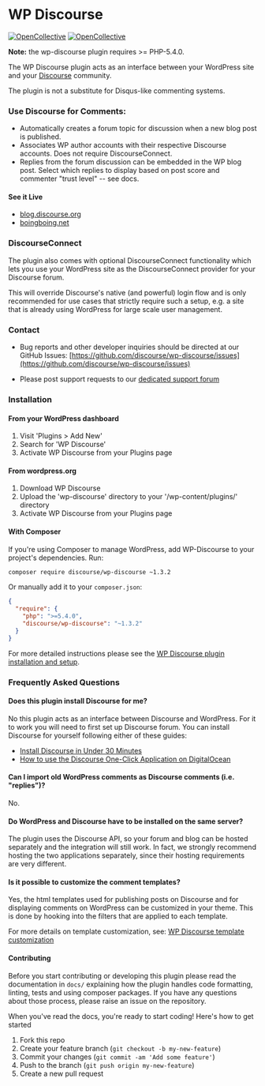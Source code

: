 # WP Discourse
[![OpenCollective](https://opencollective.com/wp-discourse/backers/badge.svg)](#backers) 
[![OpenCollective](https://opencollective.com/wp-discourse/sponsors/badge.svg)](#sponsors)

**Note:** the wp-discourse plugin requires >= PHP-5.4.0.

The WP Discourse plugin acts as an interface between your WordPress site and your
[Discourse](http://www.discourse.org/) community.

The plugin is not a substitute for Disqus-like commenting systems.

### Use Discourse for Comments:

- Automatically creates a forum topic for discussion when a new blog post is published.
- Associates WP author accounts with their respective Discourse accounts. Does not require DiscourseConnect.
- Replies from the forum discussion can be embedded in the WP blog post. Select which replies to display
based on post score and commenter "trust level" -- see docs.

#### See it Live

- [blog.discourse.org](http://blog.discourse.org/)
- [boingboing.net](http://boingboing.net/)

### DiscourseConnect

The plugin also comes with optional DiscourseConnect functionality which lets you use your WordPress site as the DiscourseConnect provider for your Discourse forum.

This will override Discourse's native (and powerful) login flow and is only recommended for use cases
that strictly require such a setup, e.g. a site that is already using WordPress for large scale user management.

### Contact

- Bug reports and other developer inquiries should be directed at our GitHub Issues:
[https://github.com/discourse/wp-discourse/issues](https://github.com/discourse/wp-discourse/issues)

- Please post support requests to our [dedicated support forum](https://meta.discourse.org/c/support/wordpress)

### Installation

#### From your WordPress dashboard

1. Visit 'Plugins > Add New'
2. Search for 'WP Discourse'
3. Activate WP Discourse from your Plugins page

#### From wordpress.org

1. Download WP Discourse
2. Upload the 'wp-discourse' directory to your '/wp-content/plugins/' directory
3. Activate WP Discourse from your Plugins page

#### With Composer

If you're using Composer to manage WordPress, add WP-Discourse to your project's dependencies. Run:

```sh
composer require discourse/wp-discourse ~1.3.2
```

Or manually add it to your `composer.json`:

```json
{
  "require": {
    "php": ">=5.4.0",
    "discourse/wp-discourse": "~1.3.2"
  }
}
```

For more detailed instructions please see the [WP Discourse plugin installation and setup](https://meta.discourse.org/t/wp-discourse-plugin-installation-and-setup/50752).
### Frequently Asked Questions

#### Does this plugin install Discourse for me?

No this plugin acts as an interface between Discourse and WordPress. For it to work you will need to first set up
Discourse forum. You can install Discourse for yourself following either of these guides:

- [Install Discourse in Under 30 Minutes](https://github.com/discourse/discourse/blob/master/docs/INSTALL-cloud.md)
- [How to use the Discourse One-Click Application on DigitalOcean](https://www.digitalocean.com/community/tutorials/how-to-use-the-discourse-one-click-application-on-digitalocean)

#### Can I import old WordPress comments as Discourse comments (i.e. "replies")? 

No.

#### Do WordPress and Discourse have to be installed on the same server?

The plugin uses the Discourse API, so your forum and blog can be hosted separately and the integration will still work.
In fact, we strongly recommend hosting the two applications separately, since their hosting requirements are very different.

#### Is it possible to customize the comment templates?

Yes, the html templates used for publishing posts on Discourse and for displaying comments on WordPress can be customized in your theme.
This is done by hooking into the filters that are applied to each template.

For more details on template customization, see: [WP Discourse template customization](https://meta.discourse.org/t/wp-discourse-template-customization/50754)

#### Contributing

Before you start contributing or developing this plugin please read the documentation in ``docs/`` explaining how the plugin handles code formatting, linting, tests and using composer packages. If you have any questions about those process, please raise an issue on the repository.

When you've read the docs, you're ready to start coding! Here's how to get started

1. Fork this repo
2. Create your feature branch (`git checkout -b my-new-feature`)
3. Commit your changes (`git commit -am 'Add some feature'`)
4. Push to the branch (`git push origin my-new-feature`)
5. Create a new pull request
